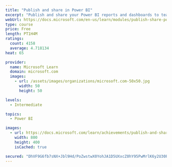 ```yaml
---
title: "Publish and share in Power BI"
excerpt: "Publish and share your Power BI reports and dashboards to teammates in your organization or to everyone on the web."
webUrl: https://docs.microsoft.com/en-us/learn/modules/publish-share-power-bi/
type: course
price: Free
length: PT1H4M
ratings:
  count: 4158
  average: 4.718134
heat: 65

provider:
  name: Microsoft Learn
  domain: microsoft.com
  images:
    - url: /assets/images/organizations/microsoft.com-50x50.jpg
      width: 50
      height: 50

levels:
  - Intermediate

topics:
  - Power BI

images:
  - url: https://docs.microsoft.com/learn/achievements/publish-and-share-with-power-bi-desktop-social.png
    width: 800
    height: 400
    isCached: true

secured: "DhVF9G6fb7sNX+Jbl9Hd/PoZwstwX0YohJA1D5UXxcZ0hY95PwMrlK6y2U30Peob/SP5NBVozqXntiiyXlCMrMGLRVAQ0nno8sgN/Db1fUw7O0ge62so2Gnxye00eBrYTb04Lh+OD5eitf80KqpMT8LCEoxeZF9lcTwdUlFVKn1xuMA+AHdtCV/rMi7olX77rBcCqrE2ci0t5N0mqbqELzbwixg/DxUq13XPcNZmyEbiwd5OrfNwNeTRb8sT7RVAHNiUyVwx82cbzgui7U+OPqAL9lrbu/K4mJlwsLKwzkwZrh+o98fd/JQ9zsE1e28HOwO78vqpK2eLaf3rpCKWXt1t+EjV8F3Zym/o77/TB3RQtQWAdf3J2B5JSvNuPaNYOHC3Z4Bjssf0AvI3B2i2f0cHtpsm2KJYHBTbNTf01sE=;ypnNKr6VmW1GhJ3h2epD0w=="
---
```


